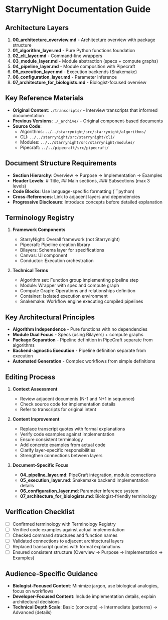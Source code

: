 # StarryNight Documentation Guide

## Architecture Layers
1. **00_architecture_overview.md** - Architecture overview with package structure
2. **01_algorithm_layer.md** - Pure Python functions foundation
3. **02_cli_layer.md** - Command-line wrappers
4. **03_module_layer.md** - Module abstraction (specs + compute graphs)
5. **04_pipeline_layer.md** - Module composition with Pipecraft
6. **05_execution_layer.md** - Execution backends (Snakemake)
7. **06_configuration_layer.md** - Parameter inference
8. **07_architecture_for_biologists.md** - Biologist-focused overview

## Key Reference Materials
- **Original Content**: `./transcripts/` - Interview transcripts that informed documentation
- **Previous Versions**: `./_archive/` - Original component-based documents
- **Source Code**:
  - Algorithms: `../../starrynight/src/starrynight/algorithms/`
  - CLI: `../../starrynight/src/starrynight/cli/`
  - Modules: `../../starrynight/src/starrynight/modules/`
  - Pipecraft: `../../pipecraft/src/pipecraft/`

## Document Structure Requirements
- **Section Hierarchy**: Overview → Purpose → Implementation → Examples
- **Header Levels**: # Title, ## Main sections, ### Subsections (max 3 levels)
- **Code Blocks**: Use language-specific formatting (```python)
- **Cross-References**: Link to adjacent layers and dependencies
- **Progressive Disclosure**: Introduce concepts before detailed explanation

## Terminology Registry
1. **Framework Components**
   - StarryNight: Overall framework (not Starrynight)
   - Pipecraft: Pipeline creation library
   - Bilayers: Schema layer for specifications
   - Canvas: UI component
   - Conductor: Execution orchestration

2. **Technical Terms**
   - Algorithm set: Function group implementing pipeline step
   - Module: Wrapper with spec and compute graph
   - Compute Graph: Operations and relationships definition
   - Container: Isolated execution environment
   - Snakemake: Workflow engine executing compiled pipelines

## Key Architectural Principles
- **Algorithm Independence** - Pure functions with no dependencies
- **Module Dual Focus** - Specs (using Bilayers) + compute graphs
- **Package Separation** - Pipeline definition in PipeCraft separate from algorithms
- **Backend-agnostic Execution** - Pipeline definition separate from execution
- **Automated Generation** - Complex workflows from simple definitions

## Editing Process
1. **Context Assessment**
   - Review adjacent documents (N-1 and N+1 in sequence)
   - Check source code for implementation details
   - Refer to transcripts for original intent

2. **Content Improvement**
   - Replace transcript quotes with formal explanations
   - Verify code examples against implementation
   - Ensure consistent terminology
   - Add concrete examples from actual code
   - Clarify layer-specific responsibilities
   - Strengthen connections between layers

3. **Document-Specific Focus**
   - **04_pipeline_layer.md**: PipeCraft integration, module connections
   - **05_execution_layer.md**: Snakemake backend implementation details
   - **06_configuration_layer.md**: Parameter inference system
   - **07_architecture_for_biologists.md**: Biologist-friendly terminology

## Verification Checklist
- [ ] Confirmed terminology with Terminology Registry
- [ ] Verified code examples against actual implementation
- [ ] Checked command structures and function names
- [ ] Validated connections to adjacent architectural layers
- [ ] Replaced transcript quotes with formal explanations
- [ ] Ensured consistent structure (Overview → Purpose → Implementation → Examples)

## Audience-Specific Guidance
- **Biologist-Focused Content**: Minimize jargon, use biological analogies, focus on workflows
- **Developer-Focused Content**: Include implementation details, explain architectural decisions
- **Technical Depth Scale**: Basic (concepts) → Intermediate (patterns) → Advanced (details)
